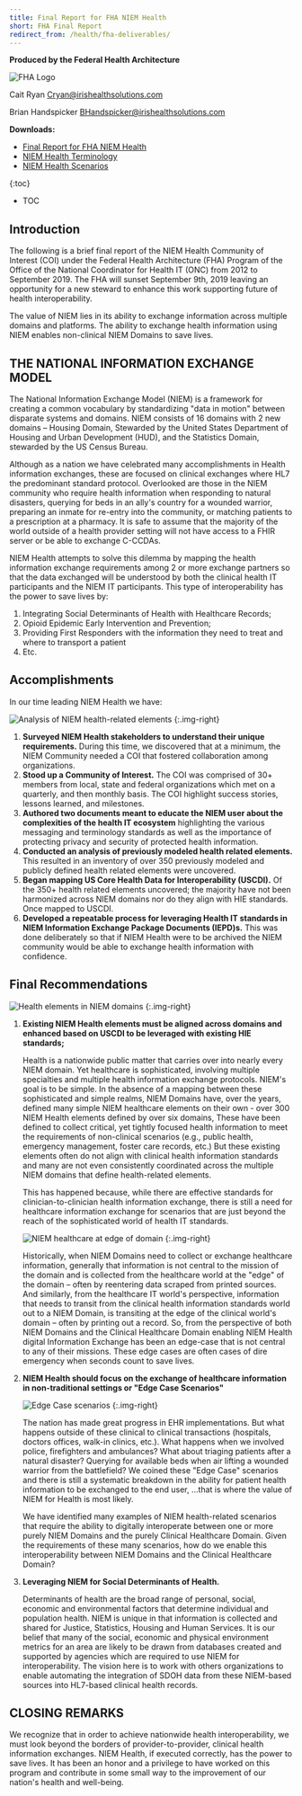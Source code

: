 ```yaml
---
title: Final Report for FHA NIEM Health
short: FHA Final Report
redirect_from: /health/fha-deliverables/
---
```


**Produced by the Federal Health Architecture**

![FHA Logo](./assets/fha-logo.png)

Cait Ryan
<Cryan@irishealthsolutions.com>

Brian Handspicker
<BHandspicker@irishealthsolutions.com>

**Downloads:**

- [Final Report for FHA NIEM Health](./assets/FHA-NIEM-Health-Final-Report.docx)
- [NIEM Health Terminology](./assets/NH-Terminology.docx)
- [NIEM Health Scenarios](./assets/NIEM-Health-Scenario-Catalogue.pptx)

{:toc}
- TOC

## Introduction

The following is a brief final report of the NIEM Health Community of Interest (COI) under the Federal Health Architecture (FHA) Program of the Office of the National Coordinator for Health IT (ONC) from 2012 to September 2019. The FHA will sunset September 9th, 2019 leaving an opportunity for a new steward to enhance this work supporting future of health interoperability.

The value of NIEM lies in its ability to exchange information across multiple domains and platforms. The ability to exchange health information using NIEM enables non-clinical NIEM Domains to save lives.

## THE NATIONAL INFORMATION EXCHANGE MODEL

The National Information Exchange Model (NIEM) is a framework for creating a common vocabulary by standardizing "data in motion" between disparate systems and domains. NIEM consists of 16 domains with 2 new domains – Housing Domain, Stewarded by the United States Department of Housing and Urban Development (HUD), and the Statistics Domain, stewarded by the US Census Bureau.

Although as a nation we have celebrated many accomplishments in Health information exchanges, these are focused on clinical exchanges where HL7 the predominant standard protocol. Overlooked are those in the NIEM community who require health information when responding to natural disasters, querying for beds in an ally's country for a wounded warrior, preparing an inmate for re-entry into the community, or matching patients to a prescription at a pharmacy. It is safe to assume that the majority of the world outside of a health provider setting will not have access to a FHIR server or be able to exchange C-CCDAs.

NIEM Health attempts to solve this dilemma by mapping the health information exchange requirements among 2 or more exchange partners so that the data exchanged will be understood by both the clinical health IT participants and the NIEM IT participants. This type of interoperability has the power to save lives by:

1. Integrating Social Determinants of Health with Healthcare Records;
2. Opioid Epidemic Early Intervention and Prevention;
3. Providing First Responders with the information they need to treat and where to transport a patient
4. Etc.

## Accomplishments

In our time leading NIEM Health we have:

![Analysis of NIEM health-related elements](./assets/domain-analysis.png)
{:.img-right}
1. **Surveyed NIEM Health stakeholders to understand their unique requirements.** During this time, we discovered that at a minimum, the NIEM Community needed a COI that fostered collaboration among organizations.
2. **Stood up a Community of Interest.** The COI was comprised of 30+ members from local, state and federal organizations which met on a quarterly, and then monthly basis. The COI highlight success stories, lessons learned, and milestones.
3. **Authored two documents meant to educate the NIEM user about the complexities of the health IT ecosystem** highlighting the various messaging and terminology standards as well as the importance of protecting privacy and security of protected health information.
4. **Conducted an analysis of previously modeled health related elements.** This resulted in an inventory of over 350 previously modeled and publicly defined health related elements were uncovered.
5. **Began mapping US Core Health Data for Interoperability (USCDI).** Of the 350+ health related elements uncovered; the majority have not been harmonized across NIEM domains nor do they align with HIE standards. Once mapped to USCDI.
6. **Developed a repeatable process for leveraging Health IT standards in NIEM Information Exchange Package Documents (IEPD)s.** This was done deliberately so that if NIEM Health were to be archived the NIEM community would be able to exchange health information with confidence.

## Final Recommendations

![Health elements in NIEM domains](./assets/domains.png)
{:.img-right}

1. **Existing NIEM Health elements must be aligned across domains and enhanced based on USCDI to be leveraged with existing HIE standards;**

   Health is a nationwide public matter that carries over into nearly every NIEM domain. Yet healthcare is sophisticated, involving multiple specialties and multiple health information exchange protocols. NIEM's goal is to be simple. In the absence of a mapping between these sophisticated and simple realms, NIEM Domains have, over the years, defined many simple NIEM healthcare elements on their own - over 300 NIEM Health elements defined by over six domains, These have been defined to collect critical, yet tightly focused health information to meet the requirements of non-clinical scenarios (e.g., public health, emergency management, foster care records, etc.) But these existing elements often do not align with clinical health information standards and many are not even consistently coordinated across the multiple NIEM domains that define health-related elements.

   This has happened because, while there are effective standards for clinician-to-clinician health information exchange, there is still a need for healthcare information exchange for scenarios that are just beyond the reach of the sophisticated world of health IT standards.

   ![NIEM healthcare at edge of domain](./assets/health-overlap.png)
   {:.img-right}

   Historically, when NIEM Domains need to collect or exchange healthcare information, generally that information is not central to the mission of the domain and is collected from the healthcare world at the "edge" of the domain – often by reentering data scraped from printed sources. And similarly, from the healthcare IT world's perspective, information that needs to transit from the clinical health information standards world out to a NIEM Domain, is transiting at the edge of the clinical world's domain – often by printing out a record. So, from the perspective of both NIEM Domains and the Clinical Healthcare Domain enabling NIEM Health digital Information Exchange has been an edge-case that is not central to any of their missions. These edge cases are often cases of dire emergency when seconds count to save lives.

2. **NIEM Health should focus on the exchange of healthcare information in non-traditional settings or "Edge Case Scenarios"**

   ![Edge Case scenarios](./assets/scenarios.png)
   {:.img-right}

   The nation has made great progress in EHR implementations. But what happens outside of these clinical to clinical transactions (hospitals, doctors offices, walk-in clinics, etc.). What happens when we involved police, firefighters and ambulances? What about triaging patients after a natural disaster? Querying for available beds when air lifting a wounded warrior from the battlefield? We coined these "Edge Case" scenarios and there is still a systematic breakdown in the ability for patient health information to be exchanged to the end user, …that is where the value of NIEM for Health is most likely.

   We have identified many examples of NIEM health-related scenarios that require the ability to digitally interoperate between one or more purely NIEM Domains and the purely Clinical Healthcare Domain. Given the requirements of these many scenarios, how do we enable this interoperability between NIEM Domains and the Clinical Healthcare Domain?

3. **Leveraging NIEM for Social Determinants of Health.**

   Determinants of health are the broad range of personal, social, economic and environmental factors that determine individual and population health. NIEM is unique in that information is collected and shared for Justice, Statistics, Housing and Human Services. It is our belief that many of the social, economic and physical environment metrics for an area are likely to be drawn from databases created and supported by agencies which are required to use NIEM for interoperability. The vision here is to work with others organizations to enable automating the integration of SDOH data from these NIEM-based sources into HL7-based clinical health records.

## CLOSING REMARKS

We recognize that in order to achieve nationwide health interoperability, we must look beyond the borders of provider-to-provider, clinical health information exchanges. NIEM Health, if executed correctly, has the power to save lives. It has been an honor and a privilege to have worked on this program and contribute in some small way to the improvement of our nation's health and well-being.
